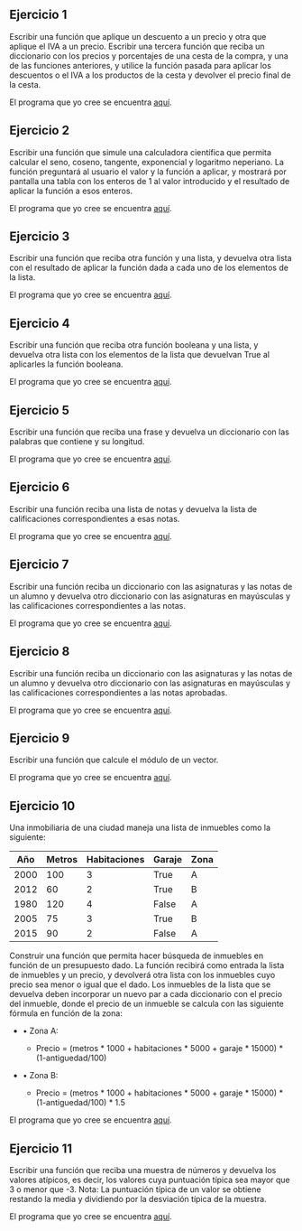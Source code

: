 Ejercicio 1
-----------

Escribir una función que aplique un descuento a un precio y otra que aplique el IVA a un precio. Escribir una tercera función que reciba un diccionario con los precios y porcentajes de una cesta de la compra, y una de las funciones anteriores, y utilice la función pasada para aplicar los descuentos o el IVA a los productos de la cesta y devolver el precio final de la cesta.

El programa que yo cree se encuentra [aquí](https://github.com/SyZeck/Ejercicios-de-Programacion-con-Python/tree/main/Programaci%C3%B3n%20Funcional/Ejercicio%201).

Ejercicio 2
-----------

Escribir una función que simule una calculadora científica que permita calcular el seno, coseno, tangente, exponencial y logaritmo neperiano. La función preguntará al usuario el valor y la función a aplicar, y mostrará por pantalla una tabla con los enteros de 1 al valor introducido y el resultado de aplicar la función a esos enteros.

El programa que yo cree se encuentra [aquí](https://github.com/SyZeck/Ejercicios-de-Programacion-con-Python/tree/main/Programaci%C3%B3n%20Funcional/Ejercicio%202).

Ejercicio 3
-----------

Escribir una función que reciba otra función y una lista, y devuelva otra lista con el resultado de aplicar la función dada a cada uno de los elementos de la lista.

El programa que yo cree se encuentra [aquí](https://github.com/SyZeck/Ejercicios-de-Programacion-con-Python/tree/main/Programaci%C3%B3n%20Funcional/Ejercicio%203).

Ejercicio 4
-----------

Escribir una función que reciba otra función booleana y una lista, y devuelva otra lista con los elementos de la lista que devuelvan True al aplicarles la función booleana.

El programa que yo cree se encuentra [aquí](https://github.com/SyZeck/Ejercicios-de-Programacion-con-Python/tree/main/Programaci%C3%B3n%20Funcional/Ejercicio%204).

Ejercicio 5
-----------

Escribir una función que reciba una frase y devuelva un diccionario con las palabras que contiene y su longitud.

El programa que yo cree se encuentra [aquí]().

Ejercicio 6
-----------

Escribir una función reciba una lista de notas y devuelva la lista de calificaciones correspondientes a esas notas.

El programa que yo cree se encuentra [aquí]().

Ejercicio 7
-----------

Escribir una función reciba un diccionario con las asignaturas y las notas de un alumno y devuelva otro diccionario con las asignaturas en mayúsculas y las calificaciones correspondientes a las notas.

El programa que yo cree se encuentra [aquí]().

Ejercicio 8
-----------

Escribir una función reciba un diccionario con las asignaturas y las notas de un alumno y devuelva otro diccionario con las asignaturas en mayúsculas y las calificaciones correspondientes a las notas aprobadas.

El programa que yo cree se encuentra [aquí]().

Ejercicio 9
-----------

Escribir una función que calcule el módulo de un vector.

El programa que yo cree se encuentra [aquí]().

Ejercicio 10
-----------

Una inmobiliaria de una ciudad maneja una lista de inmuebles como la siguiente:

| Año  | Metros  | Habitaciones  | Garaje  | Zona |
|------|---------|---------------|---------|------|
| 2000 | 100     | 3             | True    | A    |
| 2012 | 60      | 2             | True    | B    |
| 1980 | 120     | 4             | False   | A    |
| 2005 | 75      | 3             | True    | B    |
| 2015 | 90      | 2             | False   | A    |


Construir una función que permita hacer búsqueda de inmuebles en función de un presupuesto dado. La función recibirá como entrada la lista de inmuebles y un precio, y devolverá otra lista con los inmuebles cuyo precio sea menor o igual que el dado. Los inmuebles de la lista que se devuelva deben incorporar un nuevo par a cada diccionario con el precio del inmueble, donde el precio de un inmueble se calcula con las siguiente fórmula en función de la zona:

- • Zona A:
  - Precio = (metros * 1000 + habitaciones * 5000 + garaje * 15000) * (1-antiguedad/100)

- • Zona B:
  - Precio = (metros * 1000 + habitaciones * 5000 + garaje * 15000) * (1-antiguedad/100) * 1.5

El programa que yo cree se encuentra [aquí]().

Ejercicio 11
-----------

Escribir una función que reciba una muestra de números y devuelva los valores atípicos, es decir, los valores cuya puntuación típica sea mayor que 3 o menor que -3. Nota: La puntuación típica de un valor se obtiene restando la media y dividiendo por la desviación típica de la muestra.

El programa que yo cree se encuentra [aquí]().
